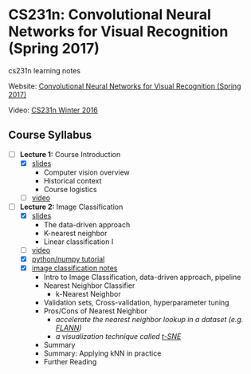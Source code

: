 # CS231n: Convolutional Neural Networks for Visual Recognition (Spring 2017)
cs231n learning notes

Website: [Convolutional Neural Networks for Visual Recognition (Spring 2017)](http://cs231n.stanford.edu/index.html)

Video: [CS231n Winter 2016](https://www.youtube.com/playlist?list=PLkt2uSq6rBVctENoVBg1TpCC7OQi31AlC)

## Course Syllabus

- [ ] **Lecture 1:**  Course Introduction 
  - [X] [slides](http://cs231n.stanford.edu/slides/2017/cs231n_2017_lecture1.pdf)
    - Computer vision overview 
    - Historical context 
    - Course logistics
  - [ ] [video](https://www.youtube.com/watch?v=NfnWJUyUJYU&t=204s&index=1&list=PLkt2uSq6rBVctENoVBg1TpCC7OQi31AlC)

- [ ] **Lecture 2:** Image Classification 
  - [X] [slides](http://cs231n.stanford.edu/slides/2017/cs231n_2017_lecture2.pdf)
    - The data-driven approach 
    - K-nearest neighbor 
    - Linear classification I
  - [ ] [video]()
  - [X] [python/numpy tutorial](http://cs231n.github.io/python-numpy-tutorial/)
  - [X] [image classification notes](http://cs231n.github.io/classification)
    - Intro to Image Classification, data-driven approach, pipeline
    - Nearest Neighbor Classifier
      - k-Nearest Neighbor
    - Validation sets, Cross-validation, hyperparameter tuning
    - Pros/Cons of Nearest Neighbor
      - *accelerate the nearest neighbor lookup in a dataset (e.g. [FLANN](http://www.cs.ubc.ca/research/flann/))*
      - *a visualization technique called [t-SNE](http://lvdmaaten.github.io/tsne/)*
    - Summary
    - Summary: Applying kNN in practice
    - Further Reading
